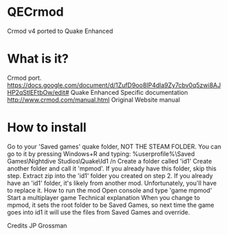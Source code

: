 # QECrmod
Crmod v4 ported to Quake Enhanced

# What is it?

Crmod port.
https://docs.google.com/document/d/1ZufD9oo8IP4dla9Zy7cbv0q5zwi8AJHP2qStlEFtbOw/edit#   Quake Enhanced Specific documentation
http://www.crmod.com/manual.html          Original Website manual

# How to install
Go to your 'Saved games' quake folder, NOT THE STEAM FOLDER. You can go to it by pressing Windows+R and typing: %userprofile%\Saved Games\Nightdive Studios\Quake\Id1
/n Create a folder called 'id1'
Create another folder and call it 'mpmod'. If you already have this folder, skip this step.
Extract zip into the 'id1' folder you created on step 2. If you already have an 'id1' folder, it's likely from another mod. Unfortunately, you'll have to replace it.
How to run the mod
Open console and type 'game mpmod'
Start a multiplayer game
Technical explanation
When you change to mpmod, it sets the root folder to be Saved Games, so next time the game goes into id1 it will use the files from Saved Games and override.


Credits
JP Grossman
